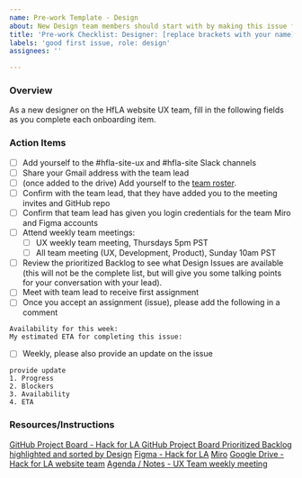 ```yaml
---
name: Pre-work Template - Design
about: New Design team members should start with by making this issue for themselves.
title: 'Pre-work Checklist: Designer: [replace brackets with your name]'
labels: 'good first issue, role: design'
assignees: ''

---
```


### Overview
As a new designer on the HfLA website UX team, fill in the following fields as you complete each onboarding item.

### Action Items
- [ ] Add yourself to the #hfla-site-ux and #hfla-site Slack channels
- [ ] Share your Gmail address with the team lead
- [ ] (once added to the drive) Add yourself to the [team roster](https://docs.google.com/spreadsheets/d/11u71eT-rZTKvVP8Yj_1rKxf2V45GCaFz4AXA7tS_asM/edit#gid=0). 
- [ ] Confirm with the team lead, that they have added you to the meeting invites and GitHub repo
- [ ] Confirm that team lead has given you login credentials for the team Miro and Figma accounts
- [ ] Attend weekly team meetings: 
   - [ ] UX weekly team meeting, Thursdays 5pm PST
   - [ ] All team meeting (UX, Development, Product), Sunday 10am PST
- [ ] Review the prioritized Backlog to see what Design Issues are available (this will not be the complete list, but will give you some talking points for your conversation with your lead).
- [ ] Meet with team lead to receive first assignment
- [ ] Once you accept an assignment (issue), please add the following in a comment
```
Availability for this week:
My estimated ETA for completing this issue:
```
- [ ] Weekly, please also provide an update on the issue
```
provide update
1. Progress
2. Blockers
3. Availability
4. ETA
```
### Resources/Instructions
[GitHub Project Board - Hack for LA ](https://github.com/hackforla/website/projects/7)
[GitHub Project Board Prioritized Backlog highlighted and sorted by Design](https://github.com/hackforla/website/projects/7?card_filter_query=label%3A%22role%3A+design%22#column-7198257)
[Figma - Hack for LA](https://www.figma.com/file/0RRPy1Ph7HafI3qOITg0Mr/Hack-for-LA-Website)
[Miro](https://miro.com/app/board/o9J_l6zD0JA=/)
[Google Drive - Hack for LA website team](https://drive.google.com/drive/folders/1p76K0FgfiAWeIIEyoyJ_Iik8FVj8cBjT?usp=sharing)
[Agenda / Notes - UX Team weekly meeting](https://github.com/hackforla/website/issues/2106)
